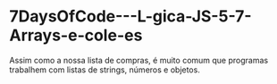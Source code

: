 # 7DaysOfCode---L-gica-JS-5-7-Arrays-e-cole-es
 Assim como a nossa lista de compras, é muito comum que programas trabalhem com listas de strings, números e objetos.

